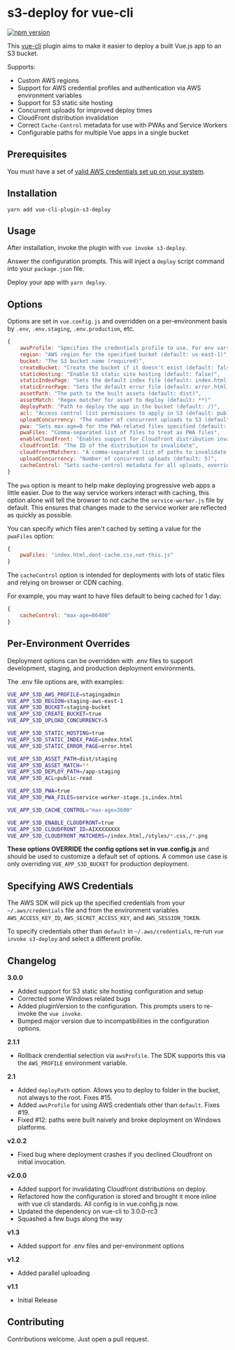 s3-deploy for vue-cli
===

[![npm version](https://badge.fury.io/js/vue-cli-plugin-s3-deploy.svg)](https://badge.fury.io/js/vue-cli-plugin-s3-deploy)

This [vue-cli](https://github.com/vuejs/vue-cli) plugin aims to make it easier to deploy a built Vue.js app to an S3 bucket.

Supports:

* Custom AWS regions
* Support for AWS credential profiles and authentication via AWS environment variables
* Support for S3 static site hosting
* Concurrent uploads for improved deploy times
* CloudFront distribution invalidation
* Correct `Cache-Control` metadata for use with PWAs and Service Workers
* Configurable paths for multiple Vue apps in a single bucket

Prerequisites
---

You must have a set of [valid AWS credentials set up on your system](https://docs.aws.amazon.com/cli/latest/userguide/cli-chap-getting-started.html).

Installation
---
```
yarn add vue-cli-plugin-s3-deploy
```

Usage
---

After installation, invoke the plugin with `vue invoke s3-deploy`.

Answer the configuration prompts. This will inject a `deploy` script command into your `package.json` file.

Deploy your app with `yarn deploy`.

Options
---

Options are set in `vue.config.js` and overridden on a per-environment basis by `.env`, `.env.staging`, `.env.production`, etc.

```js
{
    awsProfile: "Specifies the credentials profile to use. For env vars, omit or set to 'default'. (default: default)",
    region: "AWS region for the specified bucket (default: us-east-1)",
    bucket: "The S3 bucket name (required)",
    createBucket: "Create the bucket if it doesn't exist (default: false)",
    staticHosting: "Enable S3 static site hosting (default: false)",
    staticIndexPage: "Sets the default index file (default: index.html)",
    staticErrorPage: "Sets the default error file (default: error.html)",
    assetPath: "The path to the built assets (default: dist)",
    assetMatch: "Regex matcher for asset to deploy (default: **)"
    deployPath: "Path to deploy the app in the bucket (default: /)",
    acl: "Access control list permissions to apply in S3 (default: public-read)",
    uploadConcurrency: "The number of concurrent uploads to S3 (default: 3)",
    pwa: "Sets max-age=0 for the PWA-related files specified (default: false)",
    pwaFiles: "Comma-separated list of files to treat as PWA files",
    enableCloudfront: "Enables support for Cloudfront distribution invalidation (default: false)",
    cloudfrontId: "The ID of the distribution to invalidate",
    cloudfrontMatchers: "A comma-separated list of paths to invalidate (default: /*)",
    uploadConcurrency: "Number of concurrent uploads (default: 5)",
    cacheControl: "Sets cache-control metadata for all uploads, overridden for individual files by pwa settings"
}
```

The `pwa` option is meant to help make deploying progressive web apps a little easier. Due to the way service workers interact with caching, this option alone will tell the browser to not cache the `service-worker.js` file by default. This ensures that changes made to the service worker are reflected as quickly as possible.

You can specify which files aren't cached by setting a value for the `pwaFiles` option:

```js
{
    pwaFiles: "index.html,dont-cache.css,not-this.js"
}
```

The `cacheControl` option is intended for deployments with lots of static files and relying on browser or CDN caching.

For example, you may want to have files default to being cached for 1 day:

```js
{
    cacheControl: "max-age=86400"
}
```

Per-Environment Overrides
---

Deployment options can be overridden with .env files to support development, staging, and production deployment environments.

The .env file options are, with examples:

```sh
VUE_APP_S3D_AWS_PROFILE=stagingadmin
VUE_APP_S3D_REGION=staging-aws-east-1
VUE_APP_S3D_BUCKET=staging-bucket
VUE_APP_S3D_CREATE_BUCKET=true
VUE_APP_S3D_UPLOAD_CONCURRENCY=5

VUE_APP_S3D_STATIC_HOSTING=true
VUE_APP_S3D_STATIC_INDEX_PAGE=index.html
VUE_APP_S3D_STATIC_ERROR_PAGE=error.html

VUE_APP_S3D_ASSET_PATH=dist/staging
VUE_APP_S3D_ASSET_MATCH=**
VUE_APP_S3D_DEPLOY_PATH=/app-staging
VUE_APP_S3D_ACL=public-read

VUE_APP_S3D_PWA=true
VUE_APP_S3D_PWA_FILES=service-worker-stage.js,index.html

VUE_APP_S3D_CACHE_CONTROL="max-age=3600"

VUE_APP_S3D_ENABLE_CLOUDFRONT=true
VUE_APP_S3D_CLOUDFRONT_ID=AIXXXXXXXX
VUE_APP_S3D_CLOUDFRONT_MATCHERS=/index.html,/styles/*.css,/*.png
```

**These options OVERRIDE the config options set in vue.config.js** and should be used to customize a default set of options. A common use case is only overriding `VUE_APP_S3D_BUCKET` for production deployment.

Specifying AWS Credentials
---

The AWS SDK will pick up the specified credentials from your `~/.aws/credentials` file and from the environment variables `AWS_ACCESS_KEY_ID`, `AWS_SECRET_ACCESS_KEY`, and `AWS_SESSION_TOKEN`.

To specify credentials other than `default` in `~/.aws/credentials`, re-run `vue invoke s3-deploy` and select a different profile.


Changelog
---

**3.0.0**

- Added support for S3 static site hosting configuration and setup
- Corrected some Windows related bugs
- Added pluginVersion to the configuration. This prompts users to re-invoke the `vue invoke`.
- Bumped major version due to incompatibilities in the configuration options.

**2.1.1**

- Rollback crendential selection via `awsProfile`. The SDK supports this via the `AWS_PROFILE` environment variable.

**2.1**

- Added `deployPath` option. Allows you to deploy to folder in the bucket, not always to the root. Fixes #15.
- Added `awsProfile` for using AWS credentials other than `default`. Fixes #19.
- Fixed #12: paths were built naively and broke deployment on Windows platforms.

**v2.0.2**

- Fixed bug where deployment crashes if you declined Cloudfront on initial invocation.

**v2.0.0**
- Added support for invalidating Cloudfront distributions on deploy.
- Refactored how the configuration is stored and brought it more inline with vue cli standards. All config is in vue.config.js now.
- Updated the dependency on vue-cli to 3.0.0-rc3
- Squashed a few bugs along the way

**v1.3**
- Added support for .env files and per-environment options

**v1.2**
- Added parallel uploading

**v1.1**
- Initial Release

Contributing
---

Contributions welcome.
Just open a pull request.
